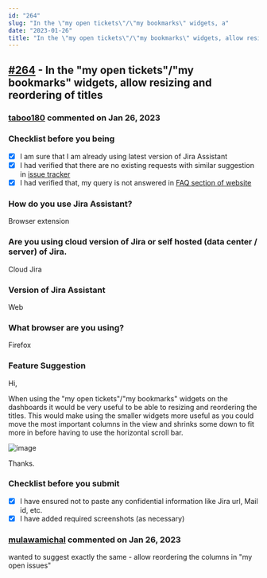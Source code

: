 ```yaml
---
id: "264"
slug: "In the \"my open tickets\"/\"my bookmarks\" widgets, a"
date: "2023-01-26"
title: "In the \"my open tickets\"/\"my bookmarks\" widgets, allow resizing and reordering of titles"
---
```



## [#264](https://github.com/shridhar-tl/jira-assistant/issues/264) - In the "my open tickets"/"my bookmarks" widgets, allow resizing and reordering of titles

### [taboo180](https://github.com/taboo180) commented on Jan 26, 2023

### Checklist before you being

- [X] I am sure that I am already using latest version of Jira Assistant
- [X] I had verified that there are no existing requests with similar suggestion in [issue tracker](https://github.com/shridhar-tl/jira-assistant/issues)
- [X] I had verified that, my query is not answered in [FAQ section of website](https://www.jiraassistant.com/faq)

### How do you use Jira Assistant?

Browser extension

### Are you using cloud version of Jira or self hosted (data center / server) of Jira.

Cloud Jira

### Version of Jira Assistant

Web

### What browser are you using?

Firefox

### Feature Suggestion

Hi,

When using the "my open tickets"/"my bookmarks" widgets on the dashboards it would be very useful to be able to resizing and reordering the titles. This would make using the smaller widgets more useful as you could move the most important columns in the view and shrinks some down to fit more in before having to use the horizontal scroll bar.

![image](https://user-images.githubusercontent.com/47477508/212610221-12ed9ba7-9127-4d08-800e-352bafaac78e.png)

Thanks.

### Checklist before you submit

- [X] I have ensured not to paste any confidential information like Jira url, Mail id, etc.
- [X] I have added required screenshots (as necessary)

### [mulawamichal](https://github.com/mulawamichal) commented on Jan 26, 2023

wanted to suggest exactly the same - allow reordering the columns in "my open issues" 
